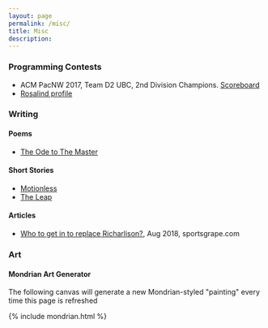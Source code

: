 ```yaml
---
layout: page
permalink: /misc/
title: Misc
description:
---
```


### Programming Contests

+ ACM PacNW 2017, Team D2 UBC\, 2nd Division Champions. [Scoreboard](http://acmicpc-pacnw.org/ProblemSet/2017/index2.html)
+ [Rosalind profile](http://rosalind.info/users/vaastav.anand05/)

### Writing

#### Poems

+ [The Ode to The Master](/assets/files/writing/WhoAmI.pdf)

#### Short Stories

+ [Motionless](/assets/files/writing/Motionless.pdf)
+ [The Leap](/assets/files/writing/TheLeap.pdf)

#### Articles

+ [Who to get in to replace Richarlison?](http://sportsgrape.com/2018/08/fpl-replacements-richarlison/), Aug 2018, sportsgrape.com

### Art

#### Mondrian Art Generator

The following canvas will generate a new Mondrian-styled "painting" every time this page is refreshed

{% include mondrian.html %}